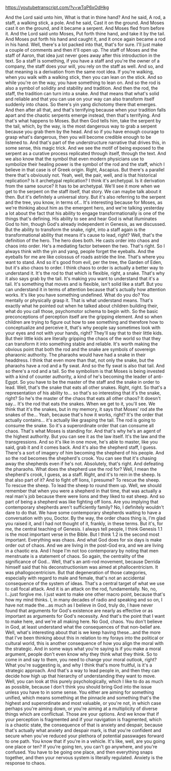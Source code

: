https://youtubetranscript.com/?v=wTqP6xOdHkg

 And the Lord said unto him, What is that in thine hand? And he said, A rod, a staff, a walking stick, a pole. And he said, Cast it on the ground. And Moses cast it on the ground, and it became a serpent. And Moses fled from before it. And the Lord said unto Moses, Put forth thine hand, and take it by the tail. And Moses put forth his hand and caught it, and it once again became a rod in his hand. Well, there's a lot packed into that, that's for sure. I'll just make a couple of comments and then it'll open up. The staff of Moses and the staff of Aaron, that idea just never goes away after this introduction in the text. So a staff is something, if you have a staff and you're the owner of a company, the staff does your will, you rely on the staff as well. And so, and that meaning is a derivation from the same root idea. If you're walking, when you walk with a walking stick, then you can lean on the stick. And so while you're on the way, you have something to lean on. And so the rod is also a symbol of solidity and stability and tradition. And then the rod, the staff, the tradition can turn into a snake. And that means that what's solid and reliable and that you can use on your way can also transform itself suddenly into chaos. So there's yin yang dichotomy there that emerges. And then after all that, and that's terrifying because when your tradition falls apart and the chaotic serpents emerge instead, then that's terrifying. And that's what happens to Moses. But then God tells him, take the serpent by the tail, which, by the way, is the most dangerous way to grab a serpent because you grab them by the head. And so if you have enough courage to grasp what's dangerous, then you will become credible enough to be listened to. And that's part of the understructure narrative that drives this, in some sense, this magic trick. And we see the motif of being exposed to the serpent as a curative process replicated through itself, through the text. And we also know that the symbol that even modern physicians use to symbolize their healing power is the symbol of the rod and the staff, which I believe in that case is of Greek origin. Right, Ascapius. But there's a parallel there that's obviously not. Yeah, well, the pair, well, and is that historical replication? Is it archetypal replication? I think it's archetypal. Is it derivation from the same source? It has to be archetypal. We'll see it more when we get to the serpent on the staff itself, that story. We can maybe talk about it then. But it's definitely a universal story. But it's also referring to the serpent and the tree, you know, in terms of... It's interesting because for Moses, as we're thinking about him as the emergent hero, and we're talking yesterday a lot about the fact that his ability to engage transformationally is one of the things that's defining. His ability to see and hear God is what illuminates God to him, though God's already independent in Genesis, as we discussed. But the ability to transform the snake, right, into a staff again is the transformational ability that means it's cause to lead, right? Well, that's the definition of the hero. The hero does both. He casts order into chaos and chaos into order. He's a mediating factor between the two. That's right. So I always think with the yin and yang, people forget the eyeballs. And the eyeballs for me are like colossus of roads astride the line. That's where you want to stand. And so it's good from evil, per the tree, the Garden of Eden, but it's also chaos to order. I think chaos to order is actually a better way to understand it. It's the rod to that which is flexible, right, a snake. That's why it also says grab by the tail. It's making you want to understand that it's a tail. It's something that moves and is flexible, isn't solid like a staff. But you can understand it in terms of attention because that's actually how attention works. It's like you have something undefined. What do you do? You mentally or physically grasp it. That is what understand means. That's exactly what he pointed out when he talked about children building their, what do you call those, psychomotor schema to begin with. So the basic preconceptions of perception itself are the gripping element. And so when children are trying to figure out how to see something and therefore how to conceptualize and perceive it, that's why people say sometimes look with your eyes and not with your hands, right? They'll say that to their little kids. But their little kids are literally gripping the chaos of the world so that they can transform it into something stable and reliable. It's worth making the obvious point that both the rod and the snake are symbols of sovereign pharaonic authority. The pharaohs would have had a snake in their headdress. I think that even more than that, not only the snake, but the pharaohs have a rod and a fly swat. And so the fly swat is also that tail. And so there's a rod and a tail. So the symbolism is that Moses is being invested with a kind of counter authority, a kind of he's becoming the leader of anti-Egypt. So you have to be the master of the staff and the snake in order to lead. Well, that's the snake that eats all other snakes. Right, right. So that's a representation of his ability to... so that's so interesting that it's the snake, right? So he's the master of the chaos that eats all other chaos? It doesn't say... It's the rod that eats the snakes. When we get to it, you'll see. We think that it's the snakes, but in my memory, it says that Moses' rod ate the snakes of the... Yeah, because that's how it works, right? It's the order that actually contains... it's actually like grasping the tail. The rod is going to consume the snake. So it's a superordinate order that can consume all chaos. That's what Moses is standing for. And that's why he's an agent of the highest authority. But you can see it as the law itself. It's the law and the transgressions. And so it's like in one move, he's able to master, like you said, grab it and it comes back. And it's also the shepherd staff, I guess. There's a sort of imagery of him becoming the shepherd of his people. And so the rod becomes the shepherd's crook. You can see that it's chasing away the shepherds even if he's not. Absolutely, that's right. And defeating the pharaohs. What does the shepherd use the rod for? Well, I mean the shepherd's crook, I guess, as a staff. Right, and it's to rein in the sheep. Is that also part of it? And to fight off lions, I presume? To rescue the sheep. To rescue the sheep. To lead the sheep to round them up. Well, we should remember that when you were a shepherd in that time, that was actually a real man's job because there were lions and they liked to eat sheep. And so part of being a shepherd was like fighting off lions. Are you implying that contemporary shepherds aren't sufficiently family? No, I definitely wouldn't dare to do that. We have some contemporary shepherds waiting to have a conversation with you, Doctor. By the way, the order chaos thing is, I'm glad you raised it, and I had not thought of it, frankly, in these terms. But it's, for me, the central teaching of Genesis. I always tell people, I think Genesis 1.1 is the most important verse in the Bible. But I think 1.2 is the second most important. Everything was chaos. And what God does for six days is make order out of chaos. And we are living in the post-God era, and we are living in a chaotic era. And I hope I'm not too contemporary by noting that men menstruate is a statement of chaos. So again, the centrality of the significance of God... Well, that's an anti-rod movement, because Derrida himself said that his deconstructionism was aimed at phallocentricism. It was phallogocentricism. But that degeneration of those categories, especially with regard to male and female, that's not an accidental consequence of the system of ideas. That's a central target of what we use to call focal attack. And it is an attack on the rod, fundamentally. No, no, I...just forgive me. I just want to make one other macro point, because that's how my mind thinks. I, in many decades of radio and speaking and so on, I have not made the...as much as I believe in God, truly do, I have never found that arguments for God's existence are nearly as effective or as important as arguments for God's necessity. And that's the point that I want to make here, and we're all making here. No God, chaos. You don't believe in God, at least understand what the consequences of that non-belief are. Well, what's interesting about that is we keep having these...and the more that I've been thinking about this in relation to my forays into the political or cultural world, this is another consequence of how you align the moral with the strategic. And in some ways what you're saying is if you make a moral argument, people don't even know why they think what they think. So to come in and say to them, you need to change your moral outlook, right? What you're suggesting is, and why I think that's more fruitful, is it's a strategic approach. And that's a way to lead people in, and then they can decide how high up that hierarchy of understanding they want to move. Well, you can look at this purely psychologically, which I like to do as much as possible, because I don't think you should bring God into the issue unless you have to in some sense. You either are aiming for something unified, which means something at the pinnacle and something that's the highest and superordinate and most valuable, or you're not, in which case perhaps you're aiming down, or you're aiming at a multiplicity of diverse things which are conflictual. Those are your options. And we know that if your perception is fragmented and if your navigation is fragmented, which is a chaotic state, the consequence of that is anxiety and despair, because that's actually what anxiety and despair mark, is that you're confident and secure when you've reduced your plethora of potential passwages forward to one path. You know that if you're in a vehicle. It's like, well, are you going one place or ten? If you're going ten, you can't go anywhere, and you're confused. You have to be going one place, and then everything snaps together, and then your nervous system is literally regulated. Anxiety is the response to chaos.